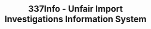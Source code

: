 ---
bigquery: https://console.cloud.google.com/bigquery?p=patents-public-data&d=usitc_investigations&page=dataset&project=sheets-management-319211
citation: US International Trade Commission 337Info Unfair Import Investigations Information
  System
contributors: US International Trade Comission
cost: None
description: US International Trade Commission 337Info Unfair Import Investigations
  Information System contains data on investigations done under Section 337. Section
  337 declares the infringement of certain statutory intellectual property rights
  and other forms of unfair competition in import trade to be unlawful practices.
  Most Section 337 investigations involve allegations of patent or registered trademark
  infringement.
documentation: FAQ and tutorial available on the site
last_edit: 04/11/2022, 04:54:16
location: https://pubapps2.usitc.gov/337external/
maintained_by: US International Trade Comission
schema_fields:
- invUnfairAct
- endDateMarkmanHearing
- investigationTermDate
- ouiiAttorney
- teoProceedingInvolved
- currentStatus
- targetDate
- patentNumbers
- finalDetViolation
- actualStartDateEvidHear
- title
- finalIdOnViolationDue
- dateOfPublicationFrNotice
- investigationType
- finalDetNoViolation
- internalRemand
- lastUpdated
- dateComplaintFiled
- htsNumbers
- trademarkNumbers
- investigationNo
- patentNumber
- complainant
- publication_number
- scheduledEndDateEvidHear
- copyrightNumbers
- respondent
- ouiiParticipation
- currentActiveALJ
- scheduledStartDateEvidHear
- teoIdIssueDate
- aljAssigned
- finalIdOnViolationIssue
- teoIdDueDate
- startDateMarkmanHearing
- docketNo
- teoReliefGranted
- gcAttorney
- actualEndDateEvidHear
- markmanHearing
- issueDateOtherNonFinal
- cafcAppeals
- id
- dateCreated
shortname: unfair_import_investigations
tags:
- import
- legal
- trade
timeframe: 2008-2021 (prior to 2008 downloadable as a JSON file)
title: 337Info - Unfair Import Investigations Information System
uuid: 2721f5ec-e599-4890-9265-9706719fc71e
---